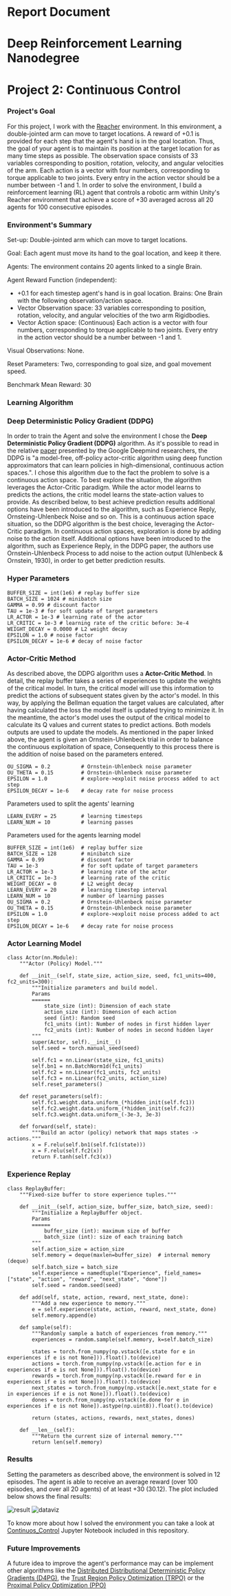 # Report Document
# Deep Reinforcement Learning Nanodegree
# Project 2: Continuous Control

### Project's Goal

For this project, I work with the [Reacher](https://github.com/Unity-Technologies/ml-agents/blob/master/docs/Learning-Environment-Examples.md#reacher) environment. In this environment, a double-jointed arm can move to target locations. A reward of +0.1 is provided for each step that the agent's hand is in the goal location. Thus, the goal of your agent is to maintain its position at the target location for as many time steps as possible. The observation space consists of 33 variables corresponding to position, rotation, velocity, and angular velocities of the arm. Each action is a vector with four numbers, corresponding to torque applicable to two joints. Every entry in the action vector should be a number between -1 and 1. In order to solve the environment, I build a reinforcement learning (RL) agent that controls a robotic arm within Unity's Reacher environment that achieve a score of +30 averaged across all 20 agents for 100 consecutive episodes.


### Environment's Summary

Set-up: Double-jointed arm which can move to target locations.

Goal: Each agent must move its hand to the goal location, and keep it there.

Agents: The environment contains 20 agents linked to a single Brain.

Agent Reward Function (independent):
* +0.1 for each timestep agent's hand is in goal location.
Brains: One Brain with the following observation/action space.
* Vector Observation space: 33 variables corresponding to position, rotation, velocity, and angular velocities of the two arm Rigidbodies.
* Vector Action space: (Continuous) Each action is a vector with four numbers, corresponding to torque applicable to two joints. Every entry in the action vector should be a number between -1 and 1.

Visual Observations: None.

Reset Parameters: Two, corresponding to goal size, and goal movement speed.

Benchmark Mean Reward: 30

### Learning Algorithm
### Deep Deterministic Policy Gradient (DDPG)

In order to train the Agent and solve the environment I chose the **Deep Deterministic Policy Gradient (DDPG)** algorithm. As it's possible to read in the relative [paper](https://arxiv.org/pdf/1509.02971.pdf) presented by the Google Deepmind researchers, the DDPG is "a model-free, off-policy actor-critic algorithm using deep function approximators that can learn policies in high-dimensional, continuous action spaces.". I chose this algorithm due to the fact the problem to solve is a continuous action space. To best explore the situation, the algorithm leverages the Actor-Critic paradigm. While the actor model learns to predicts the actions, the critic model learns the state-action values to provide. As described below, to best achieve prediction results additional options have been introduced to the algorithm, such as Experience Reply, Ornsteing-Uhlenbeck Noise and so on. This is a continuous action space situation, so the DDPG algorithm is the best choice, leveraging the Actor-Critic paradigm. In continuous action spaces, exploration is done by adding noise to the action itself. Additional options have been introduced to the algorithm, such as Experience Reply, in the DDPG paper, the authors use Ornstein-Uhlenbeck Process to add noise to the action output (Uhlenbeck & Ornstein, 1930), in order to get better prediction results.

### Hyper Parameters
```
BUFFER_SIZE = int(1e6) # replay buffer size
BATCH_SIZE = 1024 # minibatch size
GAMMA = 0.99 # discount factor
TAU = 1e-3 # for soft update of target parameters
LR_ACTOR = 1e-3 # learning rate of the actor
LR_CRITIC = 1e-3 # learning rate of the critic before: 3e-4
WEIGHT_DECAY = 0.0000 # L2 weight decay
EPSILON = 1.0 # noise factor
EPSILON_DECAY = 1e-6 # decay of noise factor
```

### Actor-Critic Method

As described above, the DDPG algorithm uses a **Actor-Critic Method**. In detail, the replay buffer takes a series of experiences to update the weights of the critical model. In turn, the critical model will use this information to predict the actions of subsequent states given by the actor's model. In this way, by applying the Bellman equation the target values ​​are calculated, after having calculated the loss the model itself is updated trying to minimize it. In the meantime, the actor's model uses the output of the critical model to calculate its Q values ​​and current states to predict actions. Both models outputs are used to update the models. As mentioned in the paper linked above, the agent is given an Ornstein-Uhlenbeck trial in order to balance the continuous exploitation of space, Consequently to this process there is the addition of noise based on the parameters entered.


```
OU_SIGMA = 0.2          # Ornstein-Uhlenbeck noise parameter
OU_THETA = 0.15         # Ornstein-Uhlenbeck noise parameter
EPSILON = 1.0           # explore->exploit noise process added to act step
EPSILON_DECAY = 1e-6    # decay rate for noise process
```


Parameters used to split the agents' learning

```
LEARN_EVERY = 25        # learning timesteps
LEARN_NUM = 10          # learning passes
```

Parameters used for the agents learning model

```
BUFFER_SIZE = int(1e6)  # replay buffer size
BATCH_SIZE = 128        # minibatch size
GAMMA = 0.99            # discount factor
TAU = 1e-3              # for soft update of target parameters
LR_ACTOR = 1e-3         # learning rate of the actor
LR_CRITIC = 1e-3        # learning rate of the critic
WEIGHT_DECAY = 0        # L2 weight decay
LEARN_EVERY = 20        # learning timestep interval
LEARN_NUM = 10          # number of learning passes
OU_SIGMA = 0.2          # Ornstein-Uhlenbeck noise parameter
OU_THETA = 0.15         # Ornstein-Uhlenbeck noise parameter
EPSILON = 1.0           # explore->exploit noise process added to act step
EPSILON_DECAY = 1e-6    # decay rate for noise process
```

### Actor Learning Model

```
class Actor(nn.Module):
    """Actor (Policy) Model."""

    def __init__(self, state_size, action_size, seed, fc1_units=400, fc2_units=300):
        """Initialize parameters and build model.
        Params
        ======
            state_size (int): Dimension of each state
            action_size (int): Dimension of each action
            seed (int): Random seed
            fc1_units (int): Number of nodes in first hidden layer
            fc2_units (int): Number of nodes in second hidden layer
        """
        super(Actor, self).__init__()
        self.seed = torch.manual_seed(seed)

        self.fc1 = nn.Linear(state_size, fc1_units)
        self.bn1 = nn.BatchNorm1d(fc1_units)
        self.fc2 = nn.Linear(fc1_units, fc2_units)
        self.fc3 = nn.Linear(fc2_units, action_size)
        self.reset_parameters()

    def reset_parameters(self):
        self.fc1.weight.data.uniform_(*hidden_init(self.fc1))
        self.fc2.weight.data.uniform_(*hidden_init(self.fc2))
        self.fc3.weight.data.uniform_(-3e-3, 3e-3)

    def forward(self, state):
        """Build an actor (policy) network that maps states -> actions."""
        x = F.relu(self.bn1(self.fc1(state)))
        x = F.relu(self.fc2(x))
        return F.tanh(self.fc3(x))
```


### Experience Replay

```
class ReplayBuffer:
    """Fixed-size buffer to store experience tuples."""

    def __init__(self, action_size, buffer_size, batch_size, seed):
        """Initialize a ReplayBuffer object.
        Params
        ======
            buffer_size (int): maximum size of buffer
            batch_size (int): size of each training batch
        """
        self.action_size = action_size
        self.memory = deque(maxlen=buffer_size)  # internal memory (deque)
        self.batch_size = batch_size
        self.experience = namedtuple("Experience", field_names=["state", "action", "reward", "next_state", "done"])
        self.seed = random.seed(seed)

    def add(self, state, action, reward, next_state, done):
        """Add a new experience to memory."""
        e = self.experience(state, action, reward, next_state, done)
        self.memory.append(e)

    def sample(self):
        """Randomly sample a batch of experiences from memory."""
        experiences = random.sample(self.memory, k=self.batch_size)

        states = torch.from_numpy(np.vstack([e.state for e in experiences if e is not None])).float().to(device)
        actions = torch.from_numpy(np.vstack([e.action for e in experiences if e is not None])).float().to(device)
        rewards = torch.from_numpy(np.vstack([e.reward for e in experiences if e is not None])).float().to(device)
        next_states = torch.from_numpy(np.vstack([e.next_state for e in experiences if e is not None])).float().to(device)
        dones = torch.from_numpy(np.vstack([e.done for e in experiences if e is not None]).astype(np.uint8)).float().to(device)

        return (states, actions, rewards, next_states, dones)

    def __len__(self):
        """Return the current size of internal memory."""
        return len(self.memory)
```

### Results

Setting the parameters as described above, the environment is solved in 12 episodes. The agent is able to receive an average reward (over 100 episodes, and over all 20 agents) of at least +30 (30.12). The plot included below shows the final results:

![result](result.png)
![dataviz](dataviz.png)

To know more about how I solved the environment you can take a look at [Continuos_Control](https://github.com/elisaromondia/p2_continuous-control/blob/master/Continuous_Control.ipynb) Jupyter Notebook included in this repository.

### Future Improvements

A future idea to improve the agent's performance may can be implement other algorithms like the [Distributed Distributional Deterministic Policy Gradients (D4PG)](https://arxiv.org/abs/1804.08617), the [Trust Region Policy Optimization (TRPO)](https://arxiv.org/abs/1502.05477) or the [Proximal Policy Optimization (PPO)](https://openai.com/blog/openai-baselines-ppo/)
